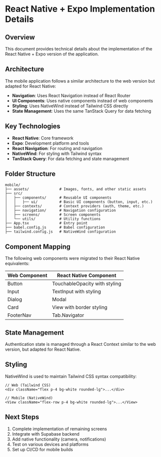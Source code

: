 # React Native + Expo Implementation Details

## Overview

This document provides technical details about the implementation of the React Native + Expo version of the application.

## Architecture

The mobile application follows a similar architecture to the web version but adapted for React Native:

- **Navigation**: Uses React Navigation instead of React Router
- **UI Components**: Uses native components instead of web components
- **Styling**: Uses NativeWind instead of Tailwind CSS directly
- **State Management**: Uses the same TanStack Query for data fetching

## Key Technologies

- **React Native**: Core framework
- **Expo**: Development platform and tools
- **React Navigation**: For routing and navigation
- **NativeWind**: For styling with Tailwind syntax
- **TanStack Query**: For data fetching and state management

## Folder Structure

```
mobile/
├── assets/              # Images, fonts, and other static assets
├── src/
│   ├── components/      # Reusable UI components
│   │   ├── ui/          # Basic UI components (button, input, etc.)
│   ├── contexts/        # Context providers (auth, theme, etc.)
│   ├── navigation/      # Navigation configuration
│   ├── screens/         # Screen components
│   └── utils/           # Utility functions
├── App.tsx              # Entry point
├── babel.config.js      # Babel configuration
├── tailwind.config.js   # NativeWind configuration
```

## Component Mapping

The following web components were migrated to their React Native equivalents:

| Web Component | React Native Component |
| ------------- | ---------------------- |
| Button | TouchableOpacity with styling |
| Input | TextInput with styling |
| Dialog | Modal |
| Card | View with border styling |
| FooterNav | Tab.Navigator |

## State Management

Authentication state is managed through a React Context similar to the web version, but adapted for React Native.

## Styling

NativeWind is used to maintain Tailwind CSS syntax compatibility:

```tsx
// Web (Tailwind CSS)
<div className="flex p-4 bg-white rounded-lg">...</div>

// Mobile (NativeWind)
<View className="flex-row p-4 bg-white rounded-lg">...</View>
```

## Next Steps

1. Complete implementation of remaining screens
2. Integrate with Supabase backend
3. Add native functionality (camera, notifications)
4. Test on various devices and platforms
5. Set up CI/CD for mobile builds